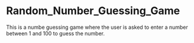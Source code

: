 # Random_Number_Guessing_Game
This is a numbe guessing game where the user is asked to enter a number between 1 and 100 to guess the number.

